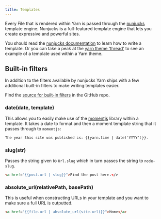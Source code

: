 ```yaml
---
title: Templates
---
```


Every File that is rendered within Yarn is passed through the [nunjucks](http://mozilla.github.io/nunjucks/) template engine. Nunjucks is a full-featured template engine that lets you create expressive and powerful sites.

You should read the [nunjucks documentation](http://mozilla.github.io/nunjucks/templating.html) to learn how to write a template. Or you can take a peak at the [yarn theme 'thread'](https://github.com/yarnjs/yarn-theme-thread) to see an example of a template used within a Yarn theme.

## Built-in filters

In addition to the filters available by nunjucks Yarn ships with a few additional built-in filters to make writing templates easier.

Find the [source for built-in filters](http://github.com/yarnjs/yarn/blob/master/lib/render/template.js) in the GitHub repo.

### date(date, template)

This allows you to easily make use of the [momentjs](http://momentjs.com/) library within a template. It takes a date to format and then a moment template string that it passes through to `momentjs`:

```html
The year this site was published is: {{yarn.time | date('YYYY')}}.
```

### slug(str)

Passes the string given to `Url.slug` which in turn passes the string to `node-slug`.

```html
<a href="{{post.url | slug}}">Find the post here.</>
```

### absolute_url(relativePath, basePath)

This is useful when constructing URLs in your template and you want to make sure a full URL is outputted.

```html
<a href="{{file.url | absolute_url(site.url)}}">Home</a>
```